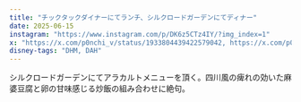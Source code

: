 ```yaml
---
title: "チックタックダイナーにてランチ、シルクロードガーデンにてディナー"
date: 2025-06-15
instagram: "https://www.instagram.com/p/DK6z5CTz4IY/?img_index=1"
x: "https://x.com/p0nchi_v/status/1933804439422579042, https://x.com/p0nchi_v/status/1933894580145193218"
disney-tags: "DHM, DAH"
---
```


シルクロードガーデンにてアラカルトメニューを頂く。四川風の痺れの効いた麻婆豆腐と卵の甘味感じる炒飯の組み合わせに絶句。